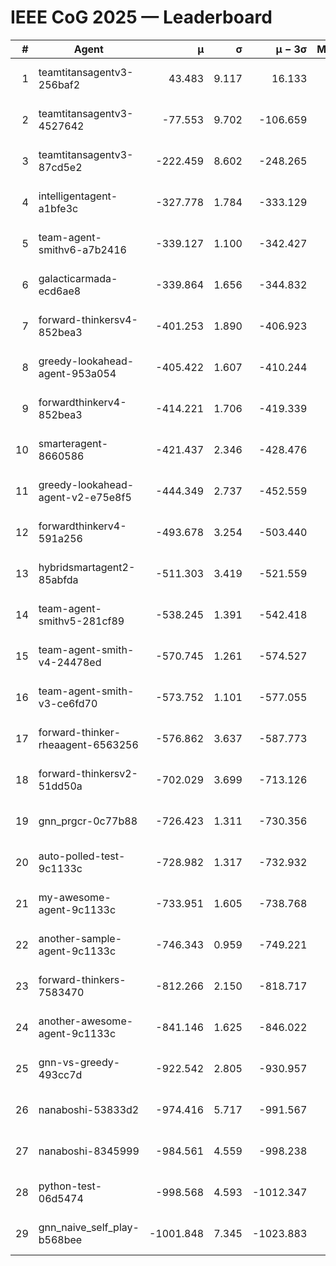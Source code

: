 # IEEE CoG 2025 — Leaderboard

| # | Agent | μ | σ | μ − 3σ | Matches | Updated |
|---:|---|---:|---:|---:|---:|---|
| 1 | teamtitansagentv3-256baf2 | 43.483 | 9.117 | 16.133 | 21236 | 2025-08-25 03:13 |
| 2 | teamtitansagentv3-4527642 | -77.553 | 9.702 | -106.659 | 20630 | 2025-08-25 03:13 |
| 3 | teamtitansagentv3-87cd5e2 | -222.459 | 8.602 | -248.265 | 21426 | 2025-08-25 03:13 |
| 4 | intelligentagent-a1bfe3c | -327.778 | 1.784 | -333.129 | 17666 | 2025-08-25 03:13 |
| 5 | team-agent-smithv6-a7b2416 | -339.127 | 1.100 | -342.427 | 20580 | 2025-08-25 03:13 |
| 6 | galacticarmada-ecd6ae8 | -339.864 | 1.656 | -344.832 | 19300 | 2025-08-25 03:13 |
| 7 | forward-thinkersv4-852bea3 | -401.253 | 1.890 | -406.923 | 16892 | 2025-08-25 03:13 |
| 8 | greedy-lookahead-agent-953a054 | -405.422 | 1.607 | -410.244 | 19054 | 2025-08-25 03:13 |
| 9 | forwardthinkerv4-852bea3 | -414.221 | 1.706 | -419.339 | 17568 | 2025-08-25 03:13 |
| 10 | smarteragent-8660586 | -421.437 | 2.346 | -428.476 | 17713 | 2025-08-25 03:13 |
| 11 | greedy-lookahead-agent-v2-e75e8f5 | -444.349 | 2.737 | -452.559 | 21294 | 2025-08-25 03:13 |
| 12 | forwardthinkerv4-591a256 | -493.678 | 3.254 | -503.440 | 17149 | 2025-08-25 03:13 |
| 13 | hybridsmartagent2-85abfda | -511.303 | 3.419 | -521.559 | 17304 | 2025-08-25 03:13 |
| 14 | team-agent-smithv5-281cf89 | -538.245 | 1.391 | -542.418 | 19980 | 2025-08-25 03:13 |
| 15 | team-agent-smith-v4-24478ed | -570.745 | 1.261 | -574.527 | 20956 | 2025-08-25 03:13 |
| 16 | team-agent-smith-v3-ce6fd70 | -573.752 | 1.101 | -577.055 | 21556 | 2025-08-25 03:13 |
| 17 | forward-thinker-rheaagent-6563256 | -576.862 | 3.637 | -587.773 | 19528 | 2025-08-25 03:13 |
| 18 | forward-thinkersv2-51dd50a | -702.029 | 3.699 | -713.126 | 20168 | 2025-08-25 03:13 |
| 19 | gnn_prgcr-0c77b88 | -726.423 | 1.311 | -730.356 | 18180 | 2025-08-25 03:13 |
| 20 | auto-polled-test-9c1133c | -728.982 | 1.317 | -732.932 | 21320 | 2025-08-25 03:13 |
| 21 | my-awesome-agent-9c1133c | -733.951 | 1.605 | -738.768 | 21020 | 2025-08-25 03:13 |
| 22 | another-sample-agent-9c1133c | -746.343 | 0.959 | -749.221 | 20880 | 2025-08-25 03:13 |
| 23 | forward-thinkers-7583470 | -812.266 | 2.150 | -818.717 | 18840 | 2025-08-25 03:13 |
| 24 | another-awesome-agent-9c1133c | -841.146 | 1.625 | -846.022 | 22100 | 2025-08-25 03:13 |
| 25 | gnn-vs-greedy-493cc7d | -922.542 | 2.805 | -930.957 | 16040 | 2025-08-25 03:13 |
| 26 | nanaboshi-53833d2 | -974.416 | 5.717 | -991.567 | 16160 | 2025-08-25 03:13 |
| 27 | nanaboshi-8345999 | -984.561 | 4.559 | -998.238 | 16990 | 2025-08-25 03:13 |
| 28 | python-test-06d5474 | -998.568 | 4.593 | -1012.347 | 16670 | 2025-08-25 03:13 |
| 29 | gnn_naive_self_play-b568bee | -1001.848 | 7.345 | -1023.883 | 16720 | 2025-08-25 03:13 |
